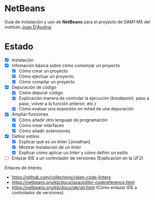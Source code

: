 # NetBeans
Guía de instalación y uso de **NetBeans** para el proyecto de DAM1 M5 del instituto [Joan D'Àustria](https://agora.xtec.cat/insjoandaustria/).

# Estado
- [x] Instalación
- [x] Infomación básica sobre cómo comenzar un proyecto
     - [x] Cómo crear un proyecto 
     - [x] Cómo ejectuar un proyecto
     - [x] Cómo compilar un proyecto
- [x] Depuración de código
     - [x] Cómo depurar código
     - [x] Explicación manera de controlar la ejecución (_breakpoint_, paso a paso, volver a la función anterior, etc.)
     - [x] Cómo evaluar una expresión en mitad de una depuración     
- [x] Ampliar funciones
     - [x] Cómo añadir otro lenguaje de programación
     - [x] Cómo crear interfaces
     - [x] Cómo añadir extensiones   
- [x] Definir estilos 
     - [x] Explicar qué es un _linter_ [Jonathan]
     - [x] Mostrar instalación de un _linter_
     - [x] Explicar cómo aplicar un _linter_ y cómo definir un estilo
- [ ] Enlazar IDE a un controlador de versiones (Explicación en la UF2)

Enlaces de interés:
- https://github.com/collections/clean-code-linters
- https://netbeans.org/kb/docs/java/editor-codereference.html
- https://netbeans.org/kb/docs/ide/git.html (Cómo enlazar IDE a controlador de versiones).
